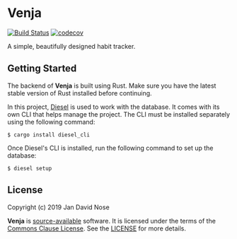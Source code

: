 # Venja

[![Build Status](https://dev.azure.com/6a64/Venja/_apis/build/status/venja-app.venja-backend?branchName=master)](https://dev.azure.com/6a64/Venja/_build/latest?definitionId=2&branchName=master)
[![codecov](https://codecov.io/gh/venja-app/venja-backend/branch/master/graph/badge.svg)](https://codecov.io/gh/venja-app/venja-backend)

A simple, beautifully designed habit tracker.

## Getting Started

The backend of **Venja** is built using Rust. Make sure you have the latest
stable version of Rust installed before continuing.

In this project, [Diesel](http://diesel.rs) is used to work with the database.
It comes with its own CLI that helps manage the project. The CLI must be
installed separately using the following command:

    $ cargo install diesel_cli

Once Diesel's CLI is installed, run the following command to set up the
database:

    $ diesel setup

## License

Copyright (c) 2019 Jan David Nose

**Venja** is [source-available] software. It is licensed under the terms of the
[Commons Clause License](https://commonsclause.com). See the [LICENSE] for more
details.

[license]: LICENSE.txt
[source-available]: https://en.wikipedia.org/wiki/Source-available_software
